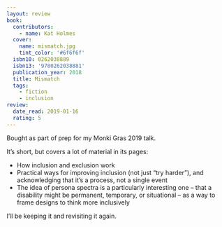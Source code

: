 ```yaml
---
layout: review
book:
  contributors:
    - name: Kat Holmes
  cover:
    name: mismatch.jpg
    tint_color: '#6f6f6f'
  isbn10: 0262038889
  isbn13: '9780262038881'
  publication_year: 2018
  title: Mismatch
  tags:
    - fiction
    - inclusion
review:
  date_read: 2019-01-16
  rating: 5
---
```


Bought as part of prep for my Monki Gras 2019 talk.

It’s short, but covers a lot of material in its pages:

* How inclusion and exclusion work
* Practical ways for improving inclusion (not just “try harder”), and acknowledging that it’s a process, not a single event
* The idea of persona spectra is a particularly interesting one – that a disability might be permanent, temporary, or situational – as a way to frame designs to think more inclusively

I’ll be keeping it and revisiting it again.
